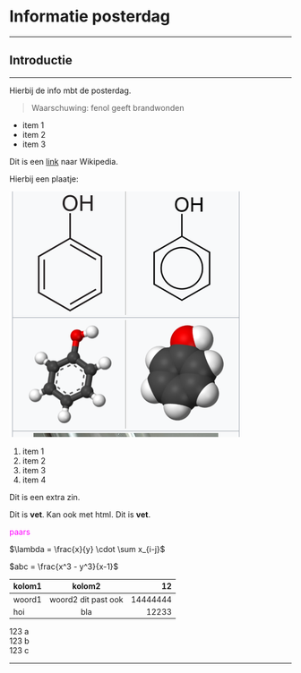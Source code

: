 # Informatie posterdag

---

## Introductie

---

Hierbij de info mbt de posterdag.

>Waarschuwing: fenol geeft brandwonden

- item 1
- item 2
- item 3

Dit is een [link](https://en.wikipedia.org/wiki/Phenol) naar Wikipedia.

Hierbij een plaatje:

![fenol](pics/fig1.png)

1. item 1
2. item 2
3. item 3
4. item 4


Dit is een extra zin.


Dit is **vet**.
Kan ook met html. Dit is <b>vet</b>.

<FONT COLOR="#FF00FF" >paars</FONT>


$\lambda = \frac{x}{y} \cdot \sum x_{i-j}$


$abc = \frac{x^3 - y^3}{x-1}$


|kolom1|kolom2             | 12|
|------|:-----------------:|----:|
|woord1|woord2 dit past ook|14444444|
|hoi|bla|12233|

123 a  
123 b  
123 c  

---

<script type="text/x-mathjax-config">
  MathJax.Hub.Config({
    tex2jax: {
      inlineMath: [ ['$','$'], ["\\(","\\)"] ],
      processEscapes: true
    }
  });
</script>
    
<script type="text/javascript"
        src="https://cdn.mathjax.org/mathjax/latest/MathJax.js?config=TeX-AMS-MML_HTMLorMML">
</script>
